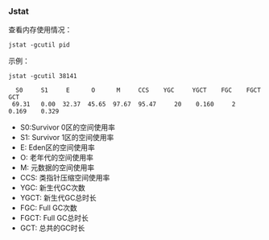 ### Jstat

查看内存使用情况：

```
jstat -gcutil pid
```

示例：

```
jstat -gcutil 38141

  S0     S1     E      O      M     CCS    YGC     YGCT    FGC    FGCT     GCT
 69.31   0.00  32.37  45.65  97.67  95.47     20    0.160     2    0.169    0.329
```

* S0:Survivor 0区的空间使用率
* S1: Survivor 1区的空间使用率
* E: Eden区的空间使用率
* O: 老年代的空间使用率
* M: 元数据的空间使用率
* CCS: 类指针压缩空间使用率
* YGC: 新生代GC次数
* YGCT: 新生代GC总时长
* FGC: Full GC次数
* FGCT: Full GC总时长
* GCT: 总共的GC时长




